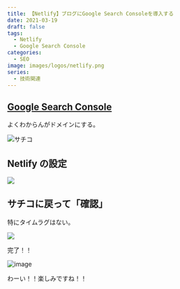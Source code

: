 ```yaml
---
title: 【Netlify】ブログにGoogle Search Consoleを導入する
date: 2021-03-19
draft: false
tags:
  - Netlify
  - Google Search Console
categories:
  - SEO
image: images/logos/netlify.png
series:
  - 技術関連
---
```


## [Google Search Console](https://search.google.com/u/0/search-console/welcome)

よくわからんがドメインにする。

![サチコ](https://user-images.githubusercontent.com/44717752/111660271-41a51b00-8851-11eb-8ab1-22251c20aeef.png)

## Netlify の設定

![](https://user-images.githubusercontent.com/44717752/111660748-baa47280-8851-11eb-8601-37a3b811cdc3.png)

## サチコに戻って「確認」

特にタイムラグはない。

![](https://user-images.githubusercontent.com/44717752/111660877-dd368b80-8851-11eb-97ed-6b0f77ab8dba.png)

完了！！

![image](https://user-images.githubusercontent.com/44717752/111662599-68fce780-8853-11eb-9af9-6f44daab0ba8.png)

わーい！！楽しみですね！！

